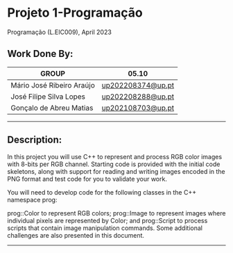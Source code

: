 # Projeto 1-Programação
Programação (L.EIC009), April 2023

## Work Done By: 

| GROUP  | 05.10 |
| ------------- | ------------- |
| Mário José Ribeiro Araújo  | up202208374@up.pt  |
| José Filipe Silva Lopes | up202208288@up.pt  |
| Gonçalo de Abreu Matias | up202108703@up.pt |

_________________________________________________________________________________________

## Description:

In this project you will use C++ to represent and process RGB color images with 8-bits per RGB channel. Starting code is provided with the initial code skeletons, along with support for reading and writing images encoded in the PNG format and test code for you to validate your work.

You will need to develop code for the following classes in the C++ namespace prog:

prog::Color to represent RGB colors;
prog::Image to represent images where individual pixels are represented by Color;
and prog::Script to process scripts that contain image manipulation commands.
Some additional challenges are also presented in this document.

_________________________________________________________________________________________

